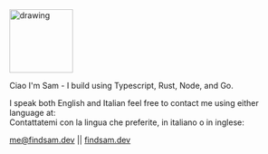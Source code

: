 <img src="https://www.findsam.dev/_next/static/media/Sam_Signature.c9780b61.svg" alt="drawing" width="112"/>

Ciao I'm Sam - I build using Typescript, Rust, Node, and Go.

I speak both English and Italian feel free to contact me using either language at:\
Contattatemi con la lingua che preferite, in italiano o in inglese:

me@findsam.dev ||
[findsam.dev](https://findsam.dev/)



